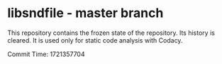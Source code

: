 # libsndfile - master branch

This repository contains the frozen state of the repository.
Its history is cleared. It is used only for static code
analysis with Codacy.

Commit Time: 1721357704